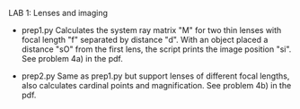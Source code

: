 LAB 1: Lenses and imaging


* prep1.py
Calculates the system ray matrix "M" for two thin lenses with focal length "f" separated by distance "d". 
With an object placed a distance "sO" from the first lens, the script prints the image position "si". See problem 4a) in the pdf.

* prep2.py
Same as prep1.py but support lenses of different focal lengths, also calculates cardinal points and magnification. See problem 4b) in the pdf. 

